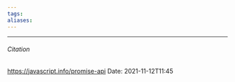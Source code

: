 ```yaml
---
tags: 
aliases: 
---
```




---
###### Citation
https://javascript.info/promise-api
Date: 2021-11-12T11:45
